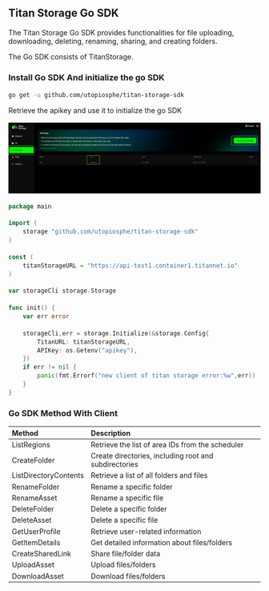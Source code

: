 ## Titan Storage Go SDK
The Titan Storage Go SDK provides functionalities for file uploading, downloading, deleting, renaming, sharing, and creating folders.

The Go SDK consists of TitanStorage.

### Install Go SDK And initialize the go SDK
```bash
go get -u github.com/utopiosphe/titan-storage-sdk
```

Retrieve the apikey and use it to initialize the go SDK

![](doc/access_key.jpg)

```go
package main

import (
    storage "github.com/utopiosphe/titan-storage-sdk"
)

const (
    titanStorageURL = "https://api-test1.container1.titannet.io"
)

var storageCli storage.Storage

func init() {
    var err error

    storageCli,err = storage.Initialize(&storage.Config{
        TitanURL: titanStorageURL,
        APIKey: os.Getenv("apikey"),
    })
    if err != nil {
        panic(fmt.Errorf("new client of titan storage error:%w",err))
    }
}
```

### Go SDK Method With Client
|Method|Description|
|:-|:-|
|ListRegions|Retrieve the list of area IDs from the scheduler|
|CreateFolder|Create directories, including root and subdirectories|
|ListDirectoryContents|Retrieve a list of all folders and files|
|RenameFolder|Rename a specific folder|
|RenameAsset|Rename a specific file|
|DeleteFolder|Delete a specific folder|
|DeleteAsset|Delete a specific file|
|GetUserProfile|Retrieve user-related information|
|GetltemDetails|Get detailed information about files/folders|
|CreateSharedLink|Share file/folder data|
|UploadAsset|Upload files/folders|
|DownloadAsset|Download files/folders|